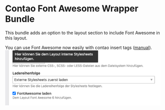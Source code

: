# Contao Font Awesome Wrapper Bundle

This bundle adds an option to the layout section to include Font Awesome in this layout.

You can use Font Awesome now easily with contao insert tags ([manual](https://extensions.contao.org/?q=netzmacht&pages=1&p=netzmacht%2Fcontao-font-awesome-inserttag)).
![](docs/tl_layout_load_fa.png)
